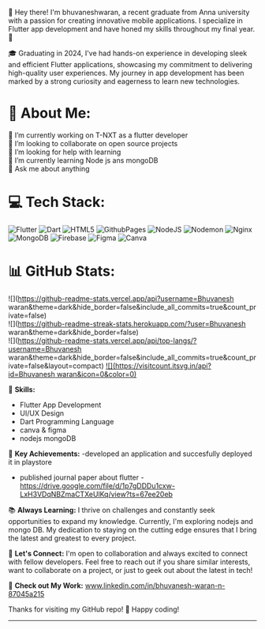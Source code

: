

👋 Hey there! I'm bhuvaneshwaran, a recent graduate from Anna university with a passion for creating innovative mobile applications. I specialize in Flutter app development and have honed my skills throughout my final year. 🚀

🎓 Graduating in 2024, I've had hands-on experience in developing sleek and efficient Flutter applications, showcasing my commitment to delivering high-quality user experiences. My journey in app development has been marked by a strong curiosity and eagerness to learn new technologies.
# 💫 About Me:
🔭 I’m currently working on T-NXT as a flutter developer <br>👯 I’m looking to collaborate on open source projects<br>🤝 I’m looking for help with learning <br>🌱 I’m currently learning Node js ans mongoDB<br>💬 Ask me about anything <br>


# 💻 Tech Stack:
![Flutter](https://img.shields.io/badge/Flutter-%2302569B.svg?style=for-the-badge&logo=Flutter&logoColor=white) ![Dart](https://img.shields.io/badge/dart-%230175C2.svg?style=for-the-badge&logo=dart&logoColor=white) ![HTML5](https://img.shields.io/badge/html5-%23E34F26.svg?style=for-the-badge&logo=html5&logoColor=white) ![GithubPages](https://img.shields.io/badge/github%20pages-121013?style=for-the-badge&logo=github&logoColor=white) ![NodeJS](https://img.shields.io/badge/node.js-6DA55F?style=for-the-badge&logo=node.js&logoColor=white) ![Nodemon](https://img.shields.io/badge/NODEMON-%23323330.svg?style=for-the-badge&logo=nodemon&logoColor=%BBDEAD) ![Nginx](https://img.shields.io/badge/nginx-%23009639.svg?style=for-the-badge&logo=nginx&logoColor=white) ![MongoDB](https://img.shields.io/badge/MongoDB-%234ea94b.svg?style=for-the-badge&logo=mongodb&logoColor=white) ![Firebase](https://img.shields.io/badge/firebase-a08021?style=for-the-badge&logo=firebase&logoColor=ffcd34) ![Figma](https://img.shields.io/badge/figma-%23F24E1E.svg?style=for-the-badge&logo=figma&logoColor=white) ![Canva](https://img.shields.io/badge/Canva-%2300C4CC.svg?style=for-the-badge&logo=Canva&logoColor=white)
# 📊 GitHub Stats:
![](https://github-readme-stats.vercel.app/api?username=Bhuvanesh waran&theme=dark&hide_border=false&include_all_commits=true&count_private=false)<br/>
![](https://github-readme-streak-stats.herokuapp.com/?user=Bhuvanesh waran&theme=dark&hide_border=false)<br/>
![](https://github-readme-stats.vercel.app/api/top-langs/?username=Bhuvanesh waran&theme=dark&hide_border=false&include_all_commits=true&count_private=false&layout=compact)
[![](https://visitcount.itsvg.in/api?id=Bhuvanesh waran&icon=0&color=0)](https://visitcount.itsvg.in)

<!-- Proudly created with GPRM ( https://gprm.itsvg.in ) -->
🚀 **Skills:**

- Flutter App Development
- UI/UX Design
- Dart Programming Language
- canva & figma
- nodejs mongoDB  

🌟 **Key Achievements:**
-developed an application and succesfully deployed it in playstore 

- published journal paper about flutter - https://drive.google.com/file/d/1p7gDDDu1cxw-LxH3VDqNBZmaCTXeUlKq/view?ts=67ee20eb

📚 **Always Learning:**
I thrive on challenges and constantly seek opportunities to expand my knowledge. Currently, I'm exploring nodejs and mongo DB. My dedication to staying on the cutting edge ensures that I bring the latest and greatest to every project.

🤝 **Let's Connect:**
I'm open to collaboration and always excited to connect with fellow developers. Feel free to reach out if you share similar interests, want to collaborate on a project, or just to geek out about the latest in tech!

📱 **Check out My Work:**
www.linkedin.com/in/bhuvanesh-waran-n-87045a215

Thanks for visiting my GitHub repo! 🚀 Happy coding!

---
<!---
bhuvaneshwaranoffl/bhuvaneshwaranoffl is a ✨ special ✨ repository because its `README.md` (this file) appears on your GitHub profile.
You can click the Preview link to take a look at your changes.
--->
